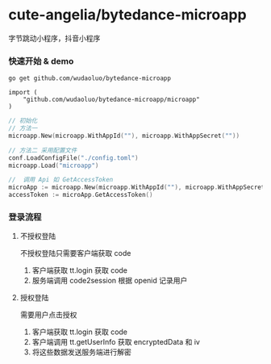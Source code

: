 # cute-angelia/bytedance-microapp

字节跳动小程序，抖音小程序

### 快速开始 & demo

```shell
go get github.com/wudaoluo/bytedance-microapp

import (
	"github.com/wudaoluo/bytedance-microapp/microapp"
)
```

```go
// 初始化
// 方法一 
microapp.New(microapp.WithAppId(""), microapp.WithAppSecret(""))

// 方法二 采用配置文件
conf.LoadConfigFile("./config.toml")
microapp.Load("microapp")

//  调用 Api 如 GetAccessToken
microApp := microapp.New(microapp.WithAppId(""), microapp.WithAppSecret(""))
accessToken := microApp.GetAccessToken()
```

### 登录流程

1. 不授权登陆

   不授权登陆只需要客户端获取 code
    1. 客户端获取 tt.login 获取 code
    2. 服务端调用 code2session 根据 openid 记录用户

2. 授权登陆

   需要用户点击授权
   1. 客户端获取 tt.login 获取 code
   2. 客户端调用 tt.getUserInfo 获取 encryptedData 和 iv 
   3. 将这些数据发送服务端进行解密


